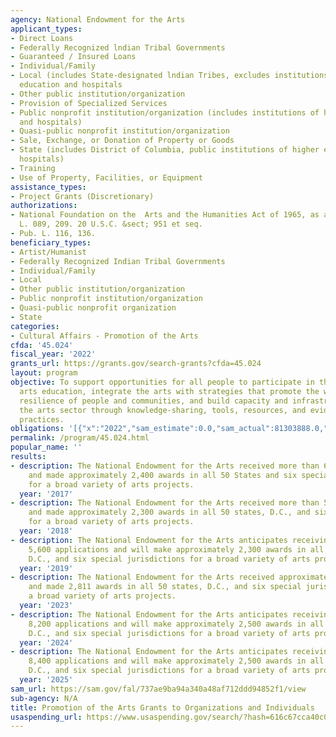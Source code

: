 ```yaml
---
agency: National Endowment for the Arts
applicant_types:
- Direct Loans
- Federally Recognized lndian Tribal Governments
- Guaranteed / Insured Loans
- Individual/Family
- Local (includes State-designated lndian Tribes, excludes institutions of higher
  education and hospitals
- Other public institution/organization
- Provision of Specialized Services
- Public nonprofit institution/organization (includes institutions of higher education
  and hospitals)
- Quasi-public nonprofit institution/organization
- Sale, Exchange, or Donation of Property or Goods
- State (includes District of Columbia, public institutions of higher education and
  hospitals)
- Training
- Use of Property, Facilities, or Equipment
assistance_types:
- Project Grants (Discretionary)
authorizations:
- National Foundation on the  Arts and the Humanities Act of 1965, as amended. Pub.
  L. 089, 209. 20 U.S.C. &sect; 951 et seq.
- Pub. L. 116, 136.
beneficiary_types:
- Artist/Humanist
- Federally Recognized Indian Tribal Governments
- Individual/Family
- Local
- Other public institution/organization
- Public nonprofit institution/organization
- Quasi-public nonprofit organization
- State
categories:
- Cultural Affairs - Promotion of the Arts
cfda: '45.024'
fiscal_year: '2022'
grants_url: https://grants.gov/search-grants?cfda=45.024
layout: program
objective: To support opportunities for all people to participate in the arts and
  arts education, integrate the arts with strategies that promote the well-being and
  resilience of people and communities, and build capacity and infrastructure within
  the arts sector through knowledge-sharing, tools, resources, and evidence-based
  practices.
obligations: '[{"x":"2022","sam_estimate":0.0,"sam_actual":81303888.0,"usa_spending_actual":163624633.85},{"x":"2023","sam_estimate":90030400.0,"sam_actual":87532705.0,"usa_spending_actual":89916782.97},{"x":"2024","sam_estimate":95055832.0,"sam_actual":0.0,"usa_spending_actual":91549276.69}]'
permalink: /program/45.024.html
popular_name: ''
results:
- description: The National Endowment for the Arts received more than 6,300 applications
    and made approximately 2,400 awards in all 50 States and six special jurisdictions
    for a broad variety of arts projects.
  year: '2017'
- description: The National Endowment for the Arts received more than 5,600 applications
    and made approximately 2,300 awards in all 50 states, D.C., and six special jurisdictions
    for a broad variety of arts projects.
  year: '2018'
- description: The National Endowment for the Arts anticipates receiving approximately
    5,600 applications and will make approximately 2,300 awards in all 50 states,
    D.C., and six special jurisdictions for a broad variety of arts projects.
  year: '2019'
- description: The National Endowment for the Arts received approximately 8,000 applications
    and made 2,811 awards in all 50 states, D.C., and six special jurisdictions for
    a broad variety of arts projects.
  year: '2023'
- description: The National Endowment for the Arts anticipates receiving approximately
    8,200 applications and will make approximately 2,500 awards in all 50 states,
    D.C., and six special jurisdictions for a broad variety of arts projects.
  year: '2024'
- description: The National Endowment for the Arts anticipates receiving approximately
    8,400 applications and will make approximately 2,500 awards in all 50 states,
    D.C., and six special jurisdictions for a broad variety of arts projects.
  year: '2025'
sam_url: https://sam.gov/fal/737ae9ba94a340a48af712ddd94852f1/view
sub-agency: N/A
title: Promotion of the Arts Grants to Organizations and Individuals
usaspending_url: https://www.usaspending.gov/search/?hash=616c67cca40c00007caec0295dae7a71
---
```

